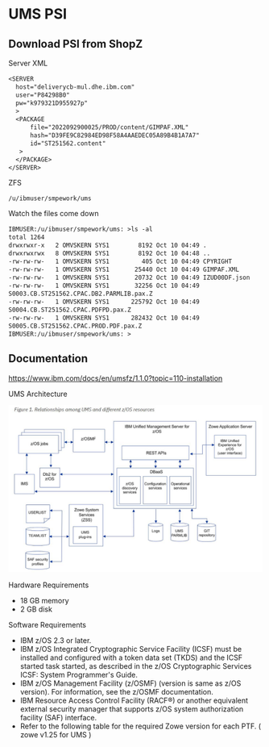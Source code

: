 # UMS PSI

## Download PSI from ShopZ

Server XML
```
<SERVER                                                                 
  host="deliverycb-mul.dhe.ibm.com"                                     
  user="P84298B0"                                                       
  pw="k979321D955927p"                                                  
  >                                                                     
  <PACKAGE                                                              
      file="2022092900025/PROD/content/GIMPAF.XML"                      
      hash="D39FE9C82984ED98F58A4AAEDEC05A89B4B1A7A7"                   
      id="ST251562.content"                                             
   >                                                                    
  </PACKAGE>                                                            
</SERVER>   
```

ZFS

```
/u/ibmuser/smpework/ums
```

Watch the files come down

```
IBMUSER:/u/ibmuser/smpework/ums: >ls -al
total 1264
drwxrwxr-x   2 OMVSKERN SYS1        8192 Oct 10 04:49 .
drwxrwxrwx   8 OMVSKERN SYS1        8192 Oct 10 04:48 ..
-rw-rw-rw-   1 OMVSKERN SYS1         405 Oct 10 04:49 CPYRIGHT
-rw-rw-rw-   1 OMVSKERN SYS1       25440 Oct 10 04:49 GIMPAF.XML
-rw-rw-rw-   1 OMVSKERN SYS1       20732 Oct 10 04:49 IZUD00DF.json
-rw-rw-rw-   1 OMVSKERN SYS1       32256 Oct 10 04:49 S0003.CB.ST251562.CPAC.DB2.PARMLIB.pax.Z
-rw-rw-rw-   1 OMVSKERN SYS1      225792 Oct 10 04:49 S0004.CB.ST251562.CPAC.PDFPD.pax.Z
-rw-rw-rw-   1 OMVSKERN SYS1      282432 Oct 10 04:49 S0005.CB.ST251562.CPAC.PROD.PDF.pax.Z
IBMUSER:/u/ibmuser/smpework/ums: >
```



## Documentation 

https://www.ibm.com/docs/en/umsfz/1.1.0?topic=110-installation

UMS Architecture

![ums_architecture](images/ums_architecture.JPG)

Hardware Requirements
* 18 GB memory
* 2 GB disk

Software Requirements
* IBM z/OS 2.3 or later.
* IBM z/OS Integrated Cryptographic Service Facility (ICSF) must be installed and configured with a token data set (TKDS) and the ICSF started task started, as described in the z/OS Cryptographic Services ICSF: System Programmer's Guide.
* IBM z/OS Management Facility (z/OSMF) (version is same as z/OS version). For information, see the z/OSMF documentation.
* IBM Resource Access Control Facility (RACF®) or another equivalent external security manager that supports z/OS system authorization facility (SAF) interface.
* Refer to the following table for the required Zowe version for each PTF. ( zowe v1.25 for UMS )
